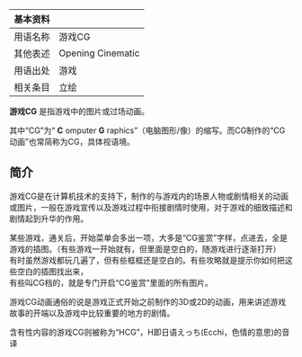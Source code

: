|  **基本资料**  ||
|---|---|
|用语名称  |  游戏CG   |
|其他表述  |  Opening Cinematic   |
|用语出处  |  游戏   |
|相关条目  |  立绘   |
  
**游戏CG** 是指游戏中的图片或过场动画。

其中“CG”为“ **C** omputer **G** raphics”（电脑图形/像）的缩写。而CG制作的“CG动画”也常简称为CG，具体视语境。

##  简介

游戏CG是在计算机技术的支持下，制作的与游戏内的场景人物或剧情相关的动画或图片，一般在游戏宣传以及游戏过程中衔接剧情时使用，对于游戏的细致描述和剧情起到升华的作用。  
  
某些游戏，通关后，开始菜单会多出一项，大多是“CG鉴赏”字样，点进去，全是游戏的插图。（有些游戏一开始就有，但里面是空白的，随游戏进行逐渐打开）  
有时虽然游戏都玩几遍了，但有些框框还是空白的。有些攻略就是提示你如何把这些空白的插图找出来，  
有些叫CG档的，就是专门开启“CG鉴赏”里面的所有图片。  
  
游戏CG动画通俗的说是游戏正式开始之前制作的3D或2D的动画，用来讲述游戏故事的开端以及游戏中比较重要的地方的剧情。  
  
含有性内容的游戏CG则被称为“HCG”，H即日语えっち(Ecchi，色情的意思)的音译

  

